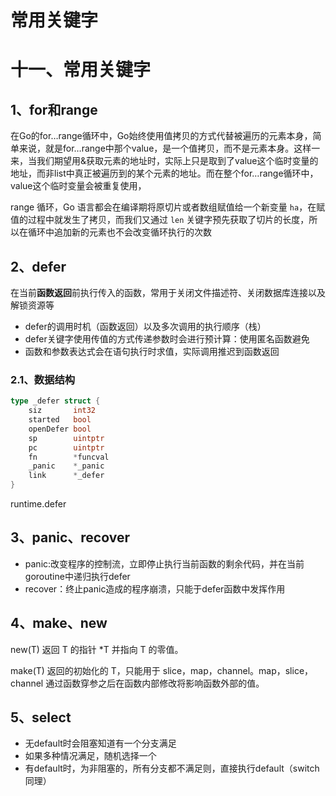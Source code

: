 # 常用关键字
# 十一、常用关键字

## 1、for和range

在Go的for…range循环中，Go始终使用值拷贝的方式代替被遍历的元素本身，简单来说，就是for…range中那个value，是一个值拷贝，而不是元素本身。这样一来，当我们期望用&获取元素的地址时，实际上只是取到了value这个临时变量的地址，而非list中真正被遍历到的某个元素的地址。而在整个for…range循环中，value这个临时变量会被重复使用，

range 循环，Go 语言都会在编译期将原切片或者数组赋值给一个新变量 `ha`，在赋值的过程中就发生了拷贝，而我们又通过 `len` 关键字预先获取了切片的长度，所以在循环中追加新的元素也不会改变循环执行的次数

## 2、defer

在当前**函数返回**前执行传入的函数，常用于关闭文件描述符、关闭数据库连接以及解锁资源等

- defer的调用时机（函数返回）以及多次调用的执行顺序（栈）
- defer关键字使用传值的方式传递参数时会进行预计算：使用匿名函数避免
- 函数和参数表达式会在语句执行时求值，实际调用推迟到函数返回

### 2.1、数据结构

```go
type _defer struct {
	siz       int32
	started   bool
	openDefer bool
	sp        uintptr
	pc        uintptr
	fn        *funcval
	_panic    *_panic
	link      *_defer
}
```

runtime.defer

## 3、panic、recover

- panic:改变程序的控制流，立即停止执行当前函数的剩余代码，并在当前goroutine中递归执行defer
- recover：终止panic造成的程序崩溃，只能于defer函数中发挥作用

## 4、make、new

new(T) 返回 T 的指针 *T 并指向 T 的零值。

make(T) 返回的初始化的 T，只能用于 slice，map，channel。map，slice，channel 通过函数穿参之后在函数内部修改将影响函数外部的值。

## 5、select

- 无default时会阻塞知道有一个分支满足
- 如果多种情况满足，随机选择一个
- 有default时，为非阻塞的，所有分支都不满足则，直接执行default（switch同理）